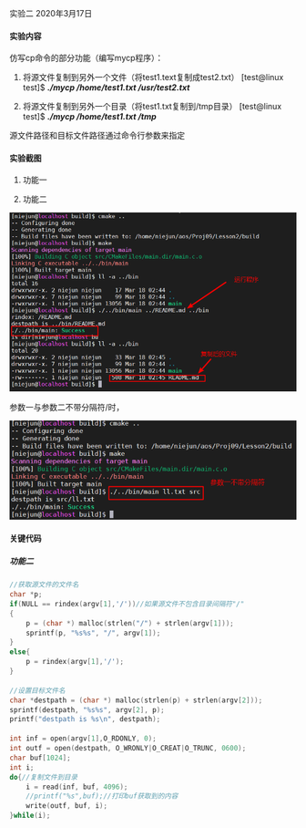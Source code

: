 实验二  2020年3月17日

#### 实验内容

仿写cp命令的部分功能（编写mycp程序）：

1. 将源文件复制到另外一个文件（将test1.text复制成test2.txt）
   [test@linux test]$ ***./mycp /home/test1.txt /usr/test2.txt*** 

2. 将源文件复制到另外一个目录（将test1.txt复制到/tmp目录）
   [test@linux test]$ ***./mycp /home/test1.txt /tmp***

源文件路径和目标文件路径通过命令行参数来指定



#### 实验截图

1. 功能一
   
2. 功能二



![功能二实验截图](doc/feature2_1.png)

参数一与参数二不带分隔符/时，

![feature2_2](doc/feature2_2.png)



#### 关键代码



##### 功能二

~~~c
//获取源文件的文件名
char *p;
if(NULL == rindex(argv[1],'/'))//如果源文件不包含目录间隔符"/"
{
    p = (char *) malloc(strlen("/") + strlen(argv[1]));
    sprintf(p, "%s%s", "/", argv[1]);
}
else{
    p = rindex(argv[1],'/');
}

//设置目标文件名
char *destpath = (char *) malloc(strlen(p) + strlen(argv[2]));
sprintf(destpath, "%s%s", argv[2], p);
printf("destpath is %s\n", destpath);

int inf = open(argv[1],O_RDONLY, 0);
int outf = open(destpath, O_WRONLY|O_CREAT|O_TRUNC, 0600);
char buf[1024];
int i;
do{//复制文件到目录
    i = read(inf, buf, 4096);
    //printf("%s",buf);//打印buf获取到的内容
    write(outf, buf, i);
}while(i);
~~~



